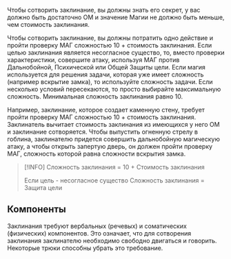 Чтобы сотворить заклинание, вы должны знать его секрет, у вас должно быть достаточно ОМ и значение Магии не должно быть меньше, чем стоимость заклинания.

Чтобы сотворить заклинание, вы должны потратить одно действие и пройти проверку МАГ сложностью 10 + стоимость заклинания. Если целью заклинания является несогласное существо, то, вместо проверки характеристики, совершите атаку, используя МАГ против Дальнобойной, Психической или Общей Защиты цели. Если магия используется для решения задачи, которая уже имеет сложность (например вскрытие замка), то используйте сложность задачи. Если несколько условий пересекаются, то просто выбирайте максимальную сложность. Минимальная сложность заклинания равно 10.

Например, заклинание, которое создает каменную стену, требует пройти проверку МАГ сложностью 10 + стоимость заклинания. Заклинатель вычитает стоимость заклинания из имеющихся у него ОМ и заклинание сотворяется. Чтобы выпустить огненную стрелу в гоблина, заклинателю придется совершить дальнобойную магическую атаку, а чтобы открыть запертую дверь, он должен пройти проверку МАГ, сложность которой равна сложности вскрытия замка.

> [!INFO]
> Сложность заклинания = 10 + Стоимость заклинания
> 
> Если цель - несогласное существо
> Сложность заклинания = Защита цели

## Компоненты
Заклинания требуют вербальных (речевых) и соматических (физических) компонентов. Это означает, что для сотворения заклинания заклинателю необходимо свободно двигаться и говорить. Некоторые трюки способны убрать это требование.